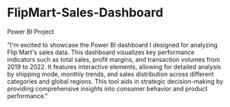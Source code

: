 # FlipMart-Sales-Dashboard
Power BI Project

"I'm excited to showcase the Power BI dashboard I designed for analyzing Flip Mart's sales data. This dashboard visualizes key performance indicators such as total sales, profit margins, and transaction volumes from 2019 to 2022. It features interactive elements, allowing for detailed analysis by shipping mode, monthly trends, and sales distribution across different categories and global regions. This tool aids in strategic decision-making by providing comprehensive insights into consumer behavior and product performance."
